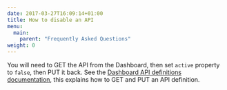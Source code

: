 ```yaml
---
date: 2017-03-27T16:09:14+01:00
title: How to disable an API
menu:
  main:
    parent: "Frequently Asked Questions"
weight: 0 
---
```


You will need to GET the API from the Dashboard, then set `active` property to `false`, then PUT it back.
See the [Dashboard API definitions documentation][1], this explains how to GET and PUT an API definition.

[1]: /tyk-dashboard-api/api-definitions/
